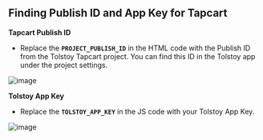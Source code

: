 ## Finding Publish ID and App Key for Tapcart

**Tapcart Publish ID**

- Replace the **`PROJECT_PUBLISH_ID`** in the HTML code with the Publish ID from the Tolstoy Tapcart project. You can find this ID in the Tolstoy app under the project settings.

![image](https://github.com/user-attachments/assets/744702ae-a862-4722-b6da-17be96aed555)

**Tolstoy App Key**

- Replace the **`TOLSTOY_APP_KEY`** in the JS code with your Tolstoy App Key.

![image](https://github.com/user-attachments/assets/a46e98c8-c556-4b51-a2f7-8fa937c6264e)
